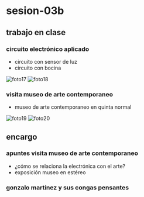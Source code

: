 # sesion-03b

## trabajo en clase
### circuito electrónico aplicado
- circuito con sensor de luz
- circuito con bocina

![foto17](https://github.com/user-attachments/assets/a229eff2-9730-4c44-90d8-b20370cc8680)
![foto18](https://github.com/user-attachments/assets/251fa9e9-4619-494f-a632-ad9c42afed2a)

### visita museo de arte contemporaneo
- museo de arte contemporaneo en quinta normal

![foto19](https://github.com/user-attachments/assets/31c52a92-ea47-4b32-ba07-a9b23b5ed794)
![foto20](https://github.com/user-attachments/assets/e1725458-b276-4181-9756-b477db835a50)

## encargo
### apuntes visita museo de arte contemporaneo
- ¿cómo se relaciona la electrónica con el arte?
- exposición museo en estéreo

### gonzalo martínez y sus congas pensantes
